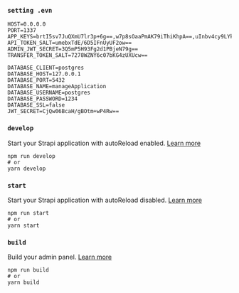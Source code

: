 ### `setting .evn`

```
HOST=0.0.0.0
PORT=1337
APP_KEYS=brtI5sv7JuQXmU7lr3p+6g==,w7p8sOaaPmAK79iThiKhpA==,uInbv4cy9LYkkXp3FyY0xg==,w5nk58qwagRMHqH528RvSA==
API_TOKEN_SALT=umebxTdE/6D5IFnUyUF2ow==
ADMIN_JWT_SECRET=3Q5mP5H93Fg2d1PBjeN79g==
TRANSFER_TOKEN_SALT=7278WZNY6c07bKG4zUXUcw==

DATABASE_CLIENT=postgres
DATABASE_HOST=127.0.0.1
DATABASE_PORT=5432
DATABASE_NAME=manageApplication
DATABASE_USERNAME=postgres
DATABASE_PASSWORD=1234
DATABASE_SSL=false
JWT_SECRET=CjQw06BcaH/gBOtm+wP4Rw==

```

### `develop`

Start your Strapi application with autoReload enabled. [Learn more](https://docs.strapi.io/dev-docs/cli#strapi-develop)

```
npm run develop
# or
yarn develop
```

### `start`

Start your Strapi application with autoReload disabled. [Learn more](https://docs.strapi.io/dev-docs/cli#strapi-start)

```
npm run start
# or
yarn start
```

### `build`

Build your admin panel. [Learn more](https://docs.strapi.io/dev-docs/cli#strapi-build)

```
npm run build
# or
yarn build
```


